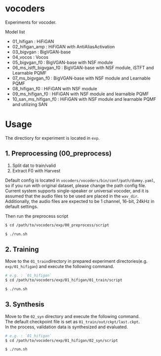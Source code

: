vocoders
===

Experiments for vocoder.

Model list

- 01_hifigan : HiFiGAN
- 02_hifigan_amp : HiFiGAN with AntiAliasActivation
- 03_bigvgan : BigVGAN-base
- 04_vocos : Vocos
- 05_bigvgan_f0 : BigVGAN-base with NSF module
- 06_ms_istft_bigvgan_f0 : BigVGAN-base with NSF module, iSTFT and Learnable PQMF
- 07_ms_bigvgan_f0 : BigVGAN-base with NSF module and Learnable PQMF
- 08_hifigan_f0 : HiFiGAN with NSF module
- 09_ms_hifigan_f0 : HiFiGAN with NSF module and learnalble PQMF
- 10_san_ms_hifigan_f0 : HiFiGAN with NSF module and learnable PQMF and utilizing SAN

# Usage

The directiory for experiment is located in `exp`.

## 1. Preprocessing (00_preprocess)

1. Split dat to train/valid
2. Extract F0 with Harvest

Default config is located in `vocoders/vocoders/bin/conf/path/dummy.yaml`, so if you run with original dataset, please change the path config file.  
Current system supports single-speaker or universal vocoder, and it is assumed that the audio files to be used are placed in the `wav_dir`.   
Additionally, the audio files are expected to be 1 channel, 16-bit, 24kHz in default settings.

Then run the preprocess script

```sh
$ cd /path/to/vocoders/exp/00_preprocess/script

$ ./run.sh
```

## 2. Training

Move to the `01_train`directory in prepared experiment directories(e.g. `exp/01_hifigan`) and execute the following command.

```sh
# e.g. : `01_hifigan`
$ cd /path/to/vocoders/exp/01_hifigan/01_train/script

$ ./run.sh
```

## 3. Synthesis

Move to the `02_syn` directory and execute the following command.  
The default checkpoint file is set as `01_train/out/ckpt/last.ckpt`.  
In the process, validation data is synthesized and evaluated.

```sh
# e.g. : `01_hifigan`
$ cd /path/to/vocoders/exp/01_hifigan/02_syn/script

$ ./run.sh
```